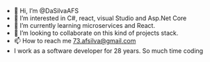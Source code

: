- 👋 Hi, I’m @DaSilvaAFS
- 👀 I’m interested in C#, react, visual Studio and Asp.Net Core
- 🌱 I’m currently learning microservices and React.
- 💞️ I’m looking to collaborate on this kind of projects stack.
- 📫 How to reach me 73.afsilva@gmail.com
- I work as a software developer for 28 years. So much time coding 

<!---
DaSilvaAFS/DaSilvaAFS is a ✨ special ✨ repository because its `README.md` (this file) appears on your GitHub profile.
You can click the Preview link to take a look at your changes.
--->
